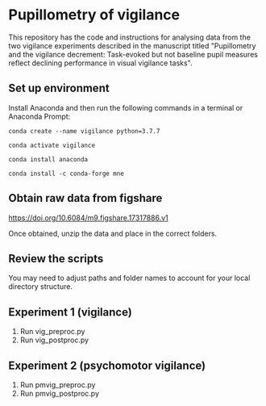 Pupillometry of vigilance
=========================

This repository has the code and instructions for analysing data from the two vigilance experiments described in the manuscript titled "Pupillometry and the vigilance decrement: Task-evoked but not baseline pupil measures reflect declining performance in visual vigilance tasks". 

Set up environment
------------------

Install Anaconda and then run the following commands in a terminal or Anaconda Prompt:

```
conda create --name vigilance python=3.7.7
```

```
conda activate vigilance
```

```
conda install anaconda
```

```
conda install -c conda-forge mne
```

Obtain raw data from figshare
-----------------------------

https://doi.org/10.6084/m9.figshare.17317886.v1

Once obtained, unzip the data and place in the correct folders.

Review the scripts
------------------

You may need to adjust paths and folder names to account for your local directory structure.

Experiment 1 (vigilance)
------------------------

1. Run vig_preproc.py
2. Run vig_postproc.py

Experiment 2 (psychomotor vigilance)
------------------------------------

1. Run pmvig_preproc.py
2. Run pmvig_postproc.py
